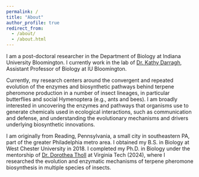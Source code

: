 ```yaml
---
permalink: /
title: "About"
author_profile: true
redirect_from: 
  - /about/
  - /about.html
---
```


I am a post-doctoral researcher in the Department of Biology at Indiana University Bloomington. I currently work in the lab of [Dr. Kathy Darragh](https://kathydarragh.com/), Assistant Professor of Biology at IU Bloomington. 

Currently, my research centers around the convergent and repeated evolution of the enzymes and biosynthetic pathways behind terpene pheromone production in a number of insect lineages, in particular butterflies and social Hymenoptera (e.g., ants and bees). I am broadly interested in uncovering the enzymes and pathways that organisms use to generate chemicals used in ecological interactions, such as communication and defense, and understanding the evolutionary mechanisms and drivers underlying biosynthetic innovations.

I am originally from Reading, Pennsylvania, a small city in southeastern PA, part of the greater Philadelphia metro area. I obtained my B.S. in Biology at West Chester University in 2018. I completed my Ph.D. in Biology under the mentorship of [Dr. Dorothea Tholl](https://chemicalcommunications.wordpress.com/) at Virginia Tech (2024), where I researched the evolution and enzymatic mechanisms of terpene pheromone biosynthesis in multiple species of insects. 
